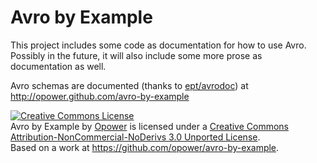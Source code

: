 # Avro by Example

This project includes some code as documentation for how to use Avro.  Possibly
in the future, it will also include some more prose as documentation as well.

Avro schemas are documented (thanks to [ept/avrodoc](https://github.com/ept/avrodoc))
at http://opower.github.com/avro-by-example

<a rel="license" href="http://creativecommons.org/licenses/by-nc-nd/3.0/deed.en_US"><img alt="Creative Commons License" style="border-width:0" src="http://i.creativecommons.org/l/by-nc-nd/3.0/88x31.png" /></a><br /><span xmlns:dct="http://purl.org/dc/terms/" property="dct:title">Avro by Example</span> by <a xmlns:cc="http://creativecommons.org/ns#" href="http://www.opower.com" property="cc:attributionName" rel="cc:attributionURL">Opower</a> is licensed under a <a rel="license" href="http://creativecommons.org/licenses/by-nc-nd/3.0/deed.en_US">Creative Commons Attribution-NonCommercial-NoDerivs 3.0 Unported License</a>.<br />Based on a work at <a xmlns:dct="http://purl.org/dc/terms/" href="https://github.com/opower/avro-by-example" rel="dct:source">https://github.com/opower/avro-by-example</a>.